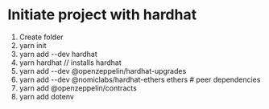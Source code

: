 # Initiate project with hardhat

1. Create folder
2. yarn init
3. yarn add --dev hardhat
4. yarn hardhat // installs hardhat
5. yarn add --dev @openzeppelin/hardhat-upgrades
6. yarn add --dev @nomiclabs/hardhat-ethers ethers # peer dependencies
7. yarn add @openzeppelin/contracts
8. yarn add dotenv